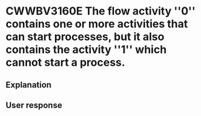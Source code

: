 # CWWBV3160E The flow activity ''0'' contains one or more activities that can start processes, but it also contains the activity ''1'' which cannot start a process.

## Explanation

## User response